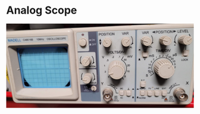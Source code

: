 # Analog Scope

![Madell CA8016B 10 MHz Oscilloscope](../.gitbook/assets/madell-ca8016b-oscilloscope.jpg)

